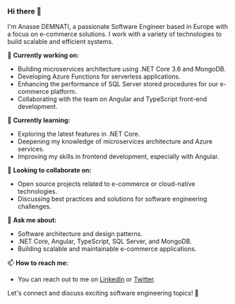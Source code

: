 ### Hi there 👋

I'm Anasse DEMNATI, a passionate Software Engineer based in Europe with a focus on e-commerce solutions. I work with a variety of technologies to build scalable and efficient systems.

🔭 **Currently working on:** 
- Building microservices architecture using .NET Core 3.6 and MongoDB.
- Developing Azure Functions for serverless applications.
- Enhancing the performance of SQL Server stored procedures for our e-commerce platform.
- Collaborating with the team on Angular and TypeScript front-end development.

🌱 **Currently learning:** 
- Exploring the latest features in .NET Core.
- Deepening my knowledge of microservices architecture and Azure services.
- Improving my skills in frontend development, especially with Angular.

👯 **Looking to collaborate on:** 
- Open source projects related to e-commerce or cloud-native technologies.
- Discussing best practices and solutions for software engineering challenges.

💬 **Ask me about:** 
- Software architecture and design patterns.
- .NET Core, Angular, TypeScript, SQL Server, and MongoDB.
- Building scalable and maintainable e-commerce applications.

📫 **How to reach me:** 
- You can reach out to me on [LinkedIn](your-linkedin-profile-link) or [Twitter](your-twitter-profile-link).


Let's connect and discuss exciting software engineering topics! 🚀
